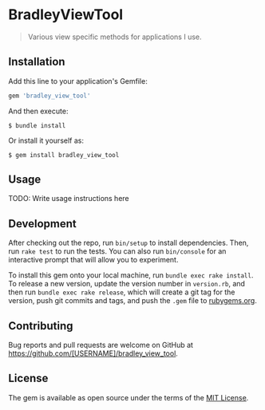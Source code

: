 # BradleyViewTool

> Various view specific methods for applications I use.

## Installation

Add this line to your application's Gemfile:

```ruby
gem 'bradley_view_tool'
```

And then execute:

    $ bundle install

Or install it yourself as:

    $ gem install bradley_view_tool

## Usage

TODO: Write usage instructions here

## Development

After checking out the repo, run `bin/setup` to install dependencies. Then, run `rake test` to run the tests. You can also run `bin/console` for an interactive prompt that will allow you to experiment.

To install this gem onto your local machine, run `bundle exec rake install`. To release a new version, update the version number in `version.rb`, and then run `bundle exec rake release`, which will create a git tag for the version, push git commits and tags, and push the `.gem` file to [rubygems.org](https://rubygems.org).

## Contributing

Bug reports and pull requests are welcome on GitHub at https://github.com/[USERNAME]/bradley_view_tool.


## License

The gem is available as open source under the terms of the [MIT License](https://opensource.org/licenses/MIT).
